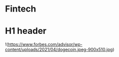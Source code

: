 # Fintech
# H1 header
!(https://www.forbes.com/advisor/wp-content/uploads/2021/04/dogecoin.jpeg-900x510.jpg)
